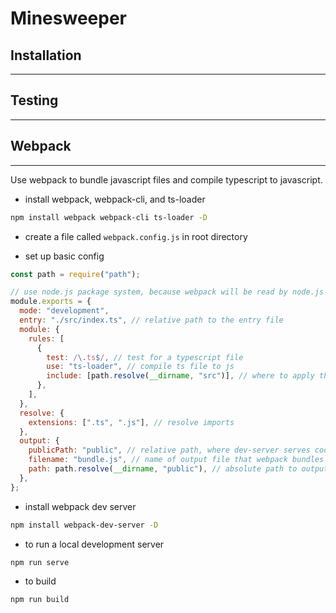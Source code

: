 # Minesweeper

## Installation

<hr>

## Testing

<hr>

## Webpack

<hr>

<p>Use webpack to bundle javascript files and compile typescript to javascript.</p>

- install webpack, webpack-cli, and ts-loader

```sh
npm install webpack webpack-cli ts-loader -D
```

- create a file called `webpack.config.js` in root directory

- set up basic config

```js
const path = require("path");

// use node.js package system, because webpack will be read by node.js
module.exports = {
  mode: "development",
  entry: "./src/index.ts", // relative path to the entry file
  module: {
    rules: [
      {
        test: /\.ts$/, // test for a typescript file
        use: "ts-loader", // compile ts file to js
        include: [path.resolve(__dirname, "src")], // where to apply this rule, where the ts files will be
      },
    ],
  },
  resolve: {
    extensions: [".ts", ".js"], // resolve imports
  },
  output: {
    publicPath: "public", // relative path, where dev-server serves code in memory from
    filename: "bundle.js", // name of output file that webpack bundles
    path: path.resolve(__dirname, "public"), // absolute path to output directory
  },
};
```

- install webpack dev server

```sh
npm install webpack-dev-server -D
```

- to run a local development server

```sh
npm run serve
```

- to build

```sh
npm run build
```
